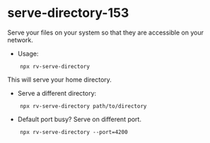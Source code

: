 # serve-directory-153

Serve your files on your system so that
they are accessible on your network. 

* Usage:
```shell script
    npx rv-serve-directory
```
This will serve your home directory.

* Serve a different directory:
```shell script
    npx rv-serve-directory path/to/directory
```

* Default port busy? Serve on different port.
```shell script
    npx rv-serve-directory --port=4200
```
